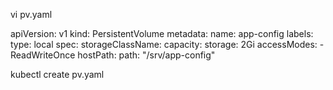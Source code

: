vi pv.yaml

apiVersion: v1
kind: PersistentVolume
metadata:
  name: app-config
  labels:
    type: local
spec:
  storageClassName: 
  capacity:
    storage: 2Gi
  accessModes:
    - ReadWriteOnce
  hostPath:
    path: "/srv/app-config"

kubectl create pv.yaml